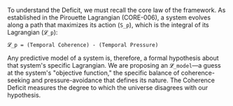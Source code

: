 To understand the Deficit, we must recall the core law of the framework. As established in the Pirouette Lagrangian (CORE-006), a system evolves along a path that maximizes its action (`S_p`), which is the integral of its Lagrangian (`𝓛_p`):

`𝓛_p = (Temporal Coherence) - (Temporal Pressure)`

Any predictive model of a system is, therefore, a formal hypothesis about that system's specific Lagrangian. We are proposing an `𝓛̂_model`—a guess at the system's "objective function," the specific balance of coherence-seeking and pressure-avoidance that defines its nature. The Coherence Deficit measures the degree to which the universe disagrees with our hypothesis.